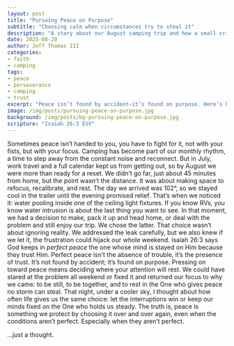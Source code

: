 ```yaml
---
layout: post
title: "Pursuing Peace on Purpose"
subtitle: "Choosing calm when circumstances try to steal it"
description: "A story about our August camping trip and how a small crisis became an opportunity to press on toward peace."
date: 2025-08-20
author: Jeff Thomas III
categories:  
- faith  
- camping
tags:  
- peace  
- perseverance  
- camping  
- trust
excerpt: "Peace isn’t found by accident—it’s found on purpose. Here’s how an unexpected camping problem became a reminder to keep my mind fixed on the One who gives perfect peace."
image: /img/posts/pursuing-peace-on-purpose.jpg
background: /img/posts/bg-pursuing-peace-on-purpose.jpg
scripture: "Isaiah 26:3 ESV"
---
```


Sometimes peace isn’t handed to you, you have to fight for it, not with your fists, but with your focus.
Camping has become part of our monthly rhythm, a time to step away from the constant noise and reconnect. But in July, work travel and a full calendar kept us from getting out, so by August we were more than ready for a reset.
We didn’t go far, just about 45 minutes from home, but the point wasn’t the distance. It was about making space to refocus, recalibrate, and rest. The day we arrived was 102°, so we stayed cool in the trailer until the evening promised relief. That’s when we noticed it: water pooling inside one of the ceiling light fixtures.
If you know RVs, you know water intrusion is about the last thing you want to see. In that moment, we had a decision to make, pack it up and head home, or deal with the problem and still enjoy our trip.
We chose the latter.
That choice wasn’t about ignoring reality. We addressed the leak carefully, but we also knew if we let it, the frustration could hijack our whole weekend.
Isaiah 26:3 says God keeps in *perfect peace* the one whose mind is stayed on Him because they trust Him. Perfect peace isn’t the absence of trouble, it’s the presence of trust. It’s not found by accident; it’s found on purpose.
Pressing on toward peace means deciding where your attention will rest. We could have stared at the problem all weekend or fixed it and returned our focus to why we came: to be still, to be together, and to rest in the One who gives peace no storm can steal.
That night, under a cooler sky, I thought about how often life gives us the same choice: let the interruptions win or keep our minds fixed on the One who holds us steady.
The truth is, peace is something we protect by choosing it over and over again, even when the conditions aren’t perfect. Especially when they aren’t perfect.

…just a thought.
<!--stackedit_data:
eyJoaXN0b3J5IjpbLTE3Mjc3MjA3NF19
-->